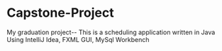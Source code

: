 # Capstone-Project

My graduation project--
This is a scheduling application written in Java
Using IntelliJ Idea, FXML GUI, MySql Workbench

